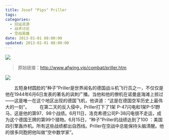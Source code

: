```yaml
---
title: Josef "Pips" Priller
tags:
categories:
  - 旧站资源
  - 战术讨论
  - 空战英雄
date: 2013-01-01 08:00:00
updated: 2013-01-01 08:00:00
---
```


![](https://afwing-backup.img.noc.one/old-combat/Prillb.jpg)

<!-- more -->

> 原始链接：http://www.afwing.vip/combat/priller.htm

![](https://afwing-backup.img.noc.one/old-combat/Priller.gif)

　　五短身材圆脸的“种子”Priller是世界闻名的德国战斗机飞行员之一，不仅仅是他在1944年6月6日发表的著名的讽刺广播。当他和他的僚机在诺曼底海滩上掠过——这是唯一在这个地区出现的德国飞机，他讲道：“这是在德国空军历史上最伟大的一刻”。
　　在第二天的反入侵中，Priller打下了1架 P-47闪电和1架P-51野马，这是他的第97、98个战绩。6月11日，洛克希德公司P-38闪电很不走运，成为这个德国王牌的第99个猎物。6月15日，“种子”Priller的战绩达到了100 ：美国四引擎轰炸机。所有这些战绩都出自西线。Priller在空战中总能保持头脑清醒。他的很多同胞把他叫做“空中数学家”。